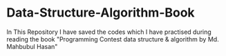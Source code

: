 # Data-Structure-Algorithm-Book
In This Repository I have saved the codes which I have practised during reading the book "Programming Contest data structure & algorithm by Md. Mahbubul Hasan"
